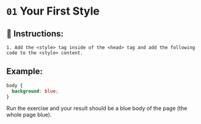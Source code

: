 # `01` Your First Style

## 📝 Instructions:

```Plain/Text
1. Add the <style> tag inside of the <head> tag and add the following code to the <style> content.
```

## Example:

```css
body {
  background: blue;
}
```

Run the exercise and your result should be a blue body of the page (the whole page blue).
